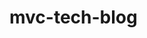 # mvc-tech-blog

<!-- todos for project -->
<!-- write index.js in api-routes and controllers --> 
<!-- interactive js in public/js -->
<!-- html in handlebars components -->
<!-- css in public/src -->
<!-- screenshot -->
<!-- readme -->